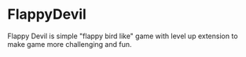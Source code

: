 # FlappyDevil
 Flappy Devil is simple "flappy bird like" game with level up extension to make game more challenging and fun.
